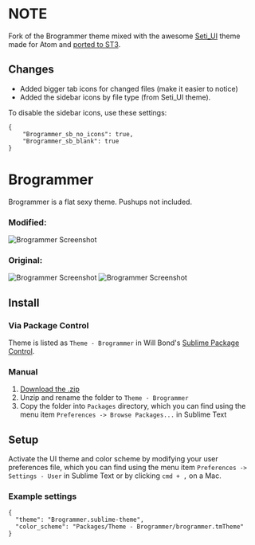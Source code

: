 # NOTE

Fork of the Brogrammer theme mixed with the awesome [Seti_UI](https://github.com/jesseweed/seti-ui)
theme made for Atom and [ported to ST3](https://github.com/ctf0/Seti_ST3).

## Changes

- Added bigger tab icons for changed files (make it easier to notice)
- Added the sidebar icons by file type (from Seti_UI theme).

To disable the sidebar icons, use these settings:

```
{
	"Brogrammer_sb_no_icons": true,
	"Brogrammer_sb_blank": true
}
```


# Brogrammer

Brogrammer is a flat sexy theme. Pushups not included.

### Modified:

![Brogrammer Screenshot](https://raw.github.com/darlanalves/brogrammer-theme/master/brogrammer.png)

### Original:
![Brogrammer Screenshot](http://i.imgur.com/7EPa8Wm.png)
![Brogrammer Screenshot](http://i.imgur.com/hXE6jYP.png)

## Install

### Via Package Control

Theme is listed as `Theme - Brogrammer` in Will Bond's [Sublime Package Control](https://sublime.wbond.net).

### Manual

1. [Download the .zip](https://github.com/kenwheeler/brogrammer-theme/archive/master.zip)
2. Unzip and rename the folder to `Theme - Brogrammer`
3. Copy the folder into `Packages` directory, which you can find using the menu item `Preferences -> Browse Packages...` in Sublime Text

## Setup

Activate the UI theme and color scheme by modifying your user preferences file, which you can find using the menu item `Preferences -> Settings - User` in Sublime Text or by clicking `cmd + ,` on a Mac.

### Example settings
```
{
  "theme": "Brogrammer.sublime-theme",
  "color_scheme": "Packages/Theme - Brogrammer/brogrammer.tmTheme"
}
```
